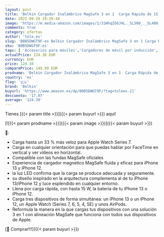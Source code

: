 ```yaml
---
layout: post
title: 'Belkin Cargador Inalámbrico MagSafe 3 en 1  Carga Rápida de 15 W para iPhone  Carga Rápida para AppleWatch  Estación de Carga para AirPods  iPhone 14  Pro/Max  Mini  Apple Watch y AirPods  Negro'
date: 2022-09-28 19:29:44
image: 'https://m.media-amazon.com/images/I/31WhqZG6JHL._SL500_._SL400_.jpg'
comments: true
category: ofertas
author: 'tole.es'
slug: 'B0B5DWGT9F-es Belkin Cargador Inalámbrico MagSafe 3 en 1 Carga Rápida de...'
sku: 'B0B5DWGT9F-es'
tags: [ 'Accesorios para móviles','Cargadores de móvil por inducción','Cargadores para móviles','Comunicación móvil y accesorios','Electrónica','apple','belkin','iphone','🇪🇸', ]
actualPrice: 124.38 EUR
currency: EUR
price: 124.38
comparePrice: 149.99 EUR
prodname: 'Belkin Cargador Inalámbrico MagSafe 3 en 1  Carga Rápida de 15 W para iPhone  Carga Rápida para AppleWatch  Estación de Carga para AirPods  iPhone 14  Pro/Max  Mini  Apple Watch y AirPods  Negro'
country: 'es'
flag: '🇪🇸'
brand: 'Belkin'
buyurl: 'https://www.amazon.es/dp/B0B5DWGT9F/?tag=tolees-21'
descuento: '17.07'
average: '124.38'
---
```


Tienes [{{< param title >}}]({{< param buyurl >}}) aqui!

[![{{< param prodname >}}]({{< param image >}})]({{< param buyurl >}})

🔎:

- Carga hasta un 33 % más veloz para Apple Watch Series 7.
- Carga en cualquier orientación para que puedas hablar por FaceTime en vertical y ver vídeos en horizontal.
- Compatible con las fundas MagSafe oficiales
- Experiencia de cargador magnetico MagSafe fluida y eficaz para iPhone 13 y iPhone 12.
- la luz LED confirma que la carga se produce adecuada y seguramente.
- su diseño inspirado en la arquitectura complementa al de tu iPhone 13/iPhone 12 y luce esplendido en cualquier entorno.
- Llena por carga rápida, con hasta 15 W, la batería de tu iPhone 13 o iPhone 12.
- Carga tres dispositivos de forma simultánea: un iPhone 13 o un iPhone 12, un Apple Watch (Series 7, 6, 5, 4, SE) y unos AirPods.
- Reformula la manera en la que cargas tus dispositivos con una solución 3 en 1 con alineación MagSafe que funciona con todos sus dispositivos de Apple.

[🛒 Comprar!!!]({{< param buyurl >}})
